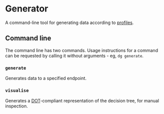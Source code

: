 # Generator

A command-line tool for generating data according to [profiles](../docs/Profiles.md).

## Command line

The command line has two commands. Usage instructions for a command can be requested by calling it without arguments - eg, `dg generate`.

### `generate`

Generates data to a specified endpoint.

### `visualise`

Generates a [DOT](https://en.wikipedia.org/wiki/DOT_(graph_description_language))-compliant representation of the decision tree, for manual inspection.
